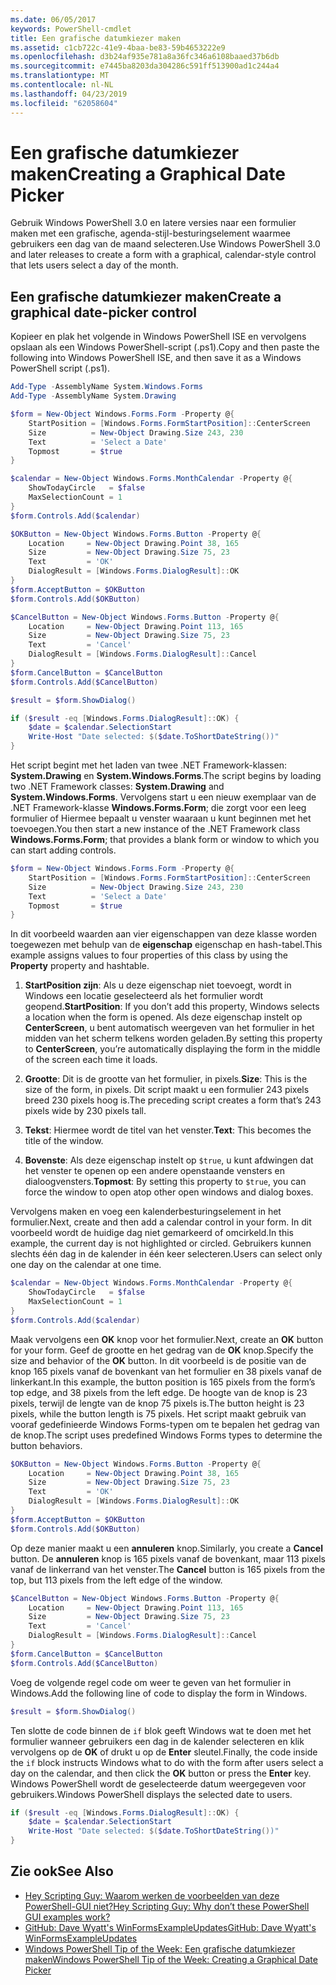```yaml
---
ms.date: 06/05/2017
keywords: PowerShell-cmdlet
title: Een grafische datumkiezer maken
ms.assetid: c1cb722c-41e9-4baa-be83-59b4653222e9
ms.openlocfilehash: d3b24af935e781a8a36fc346a6108baaed37b6db
ms.sourcegitcommit: e7445ba8203da304286c591ff513900ad1c244a4
ms.translationtype: MT
ms.contentlocale: nl-NL
ms.lasthandoff: 04/23/2019
ms.locfileid: "62058604"
---
```

# <a name="creating-a-graphical-date-picker"></a><span data-ttu-id="448df-103">Een grafische datumkiezer maken</span><span class="sxs-lookup"><span data-stu-id="448df-103">Creating a Graphical Date Picker</span></span>

<span data-ttu-id="448df-104">Gebruik Windows PowerShell 3.0 en latere versies naar een formulier maken met een grafische, agenda-stijl-besturingselement waarmee gebruikers een dag van de maand selecteren.</span><span class="sxs-lookup"><span data-stu-id="448df-104">Use Windows PowerShell 3.0 and later releases to create a form with a graphical, calendar-style control that lets users select a day of the month.</span></span>

## <a name="create-a-graphical-date-picker-control"></a><span data-ttu-id="448df-105">Een grafische datumkiezer maken</span><span class="sxs-lookup"><span data-stu-id="448df-105">Create a graphical date-picker control</span></span>

<span data-ttu-id="448df-106">Kopieer en plak het volgende in Windows PowerShell ISE en vervolgens opslaan als een Windows PowerShell-script (.ps1).</span><span class="sxs-lookup"><span data-stu-id="448df-106">Copy and then paste the following into Windows PowerShell ISE, and then save it as a Windows PowerShell script (.ps1).</span></span>

```powershell
Add-Type -AssemblyName System.Windows.Forms
Add-Type -AssemblyName System.Drawing

$form = New-Object Windows.Forms.Form -Property @{
    StartPosition = [Windows.Forms.FormStartPosition]::CenterScreen
    Size          = New-Object Drawing.Size 243, 230
    Text          = 'Select a Date'
    Topmost       = $true
}

$calendar = New-Object Windows.Forms.MonthCalendar -Property @{
    ShowTodayCircle   = $false
    MaxSelectionCount = 1
}
$form.Controls.Add($calendar)

$OKButton = New-Object Windows.Forms.Button -Property @{
    Location     = New-Object Drawing.Point 38, 165
    Size         = New-Object Drawing.Size 75, 23
    Text         = 'OK'
    DialogResult = [Windows.Forms.DialogResult]::OK
}
$form.AcceptButton = $OKButton
$form.Controls.Add($OKButton)

$CancelButton = New-Object Windows.Forms.Button -Property @{
    Location     = New-Object Drawing.Point 113, 165
    Size         = New-Object Drawing.Size 75, 23
    Text         = 'Cancel'
    DialogResult = [Windows.Forms.DialogResult]::Cancel
}
$form.CancelButton = $CancelButton
$form.Controls.Add($CancelButton)

$result = $form.ShowDialog()

if ($result -eq [Windows.Forms.DialogResult]::OK) {
    $date = $calendar.SelectionStart
    Write-Host "Date selected: $($date.ToShortDateString())"
}
```

<span data-ttu-id="448df-107">Het script begint met het laden van twee .NET Framework-klassen: **System.Drawing** en **System.Windows.Forms**.</span><span class="sxs-lookup"><span data-stu-id="448df-107">The script begins by loading two .NET Framework classes: **System.Drawing** and **System.Windows.Forms**.</span></span>
<span data-ttu-id="448df-108">Vervolgens start u een nieuw exemplaar van de .NET Framework-klasse **Windows.Forms.Form**; die zorgt voor een leeg formulier of Hiermee bepaalt u venster waaraan u kunt beginnen met het toevoegen.</span><span class="sxs-lookup"><span data-stu-id="448df-108">You then start a new instance of the .NET Framework class **Windows.Forms.Form**; that provides a blank form or window to which you can start adding controls.</span></span>

```powershell
$form = New-Object Windows.Forms.Form -Property @{
    StartPosition = [Windows.Forms.FormStartPosition]::CenterScreen
    Size          = New-Object Drawing.Size 243, 230
    Text          = 'Select a Date'
    Topmost       = $true
}
```

<span data-ttu-id="448df-109">In dit voorbeeld waarden aan vier eigenschappen van deze klasse worden toegewezen met behulp van de **eigenschap** eigenschap en hash-tabel.</span><span class="sxs-lookup"><span data-stu-id="448df-109">This example assigns values to four properties of this class by using the **Property** property and hashtable.</span></span>

1. <span data-ttu-id="448df-110">**StartPosition zijn**: Als u deze eigenschap niet toevoegt, wordt in Windows een locatie geselecteerd als het formulier wordt geopend.</span><span class="sxs-lookup"><span data-stu-id="448df-110">**StartPosition**: If you don’t add this property, Windows selects a location when the form is opened.</span></span>
   <span data-ttu-id="448df-111">Als deze eigenschap instelt op **CenterScreen**, u bent automatisch weergeven van het formulier in het midden van het scherm telkens worden geladen.</span><span class="sxs-lookup"><span data-stu-id="448df-111">By setting this property to **CenterScreen**, you’re automatically displaying the form in the middle of the screen each time it loads.</span></span>

2. <span data-ttu-id="448df-112">**Grootte**: Dit is de grootte van het formulier, in pixels.</span><span class="sxs-lookup"><span data-stu-id="448df-112">**Size**: This is the size of the form, in pixels.</span></span>
   <span data-ttu-id="448df-113">Dit script maakt u een formulier 243 pixels breed 230 pixels hoog is.</span><span class="sxs-lookup"><span data-stu-id="448df-113">The preceding script creates a form that’s 243 pixels wide by 230 pixels tall.</span></span>

3. <span data-ttu-id="448df-114">**Tekst**: Hiermee wordt de titel van het venster.</span><span class="sxs-lookup"><span data-stu-id="448df-114">**Text**: This becomes the title of the window.</span></span>

4. <span data-ttu-id="448df-115">**Bovenste**: Als deze eigenschap instelt op `$true`, u kunt afdwingen dat het venster te openen op een andere openstaande vensters en dialoogvensters.</span><span class="sxs-lookup"><span data-stu-id="448df-115">**Topmost**: By setting this property to `$true`, you can force the window to open atop other open windows and dialog boxes.</span></span>

<span data-ttu-id="448df-116">Vervolgens maken en voeg een kalenderbesturingselement in het formulier.</span><span class="sxs-lookup"><span data-stu-id="448df-116">Next, create and then add a calendar control in your form.</span></span>
<span data-ttu-id="448df-117">In dit voorbeeld wordt de huidige dag niet gemarkeerd of omcirkeld.</span><span class="sxs-lookup"><span data-stu-id="448df-117">In this example, the current day is not highlighted or circled.</span></span>
<span data-ttu-id="448df-118">Gebruikers kunnen slechts één dag in de kalender in één keer selecteren.</span><span class="sxs-lookup"><span data-stu-id="448df-118">Users can select only one day on the calendar at one time.</span></span>

```powershell
$calendar = New-Object Windows.Forms.MonthCalendar -Property @{
    ShowTodayCircle   = $false
    MaxSelectionCount = 1
}
$form.Controls.Add($calendar)
```

<span data-ttu-id="448df-119">Maak vervolgens een **OK** knop voor het formulier.</span><span class="sxs-lookup"><span data-stu-id="448df-119">Next, create an **OK** button for your form.</span></span>
<span data-ttu-id="448df-120">Geef de grootte en het gedrag van de **OK** knop.</span><span class="sxs-lookup"><span data-stu-id="448df-120">Specify the size and behavior of the **OK** button.</span></span>
<span data-ttu-id="448df-121">In dit voorbeeld is de positie van de knop 165 pixels vanaf de bovenkant van het formulier en 38 pixels vanaf de linkerkant.</span><span class="sxs-lookup"><span data-stu-id="448df-121">In this example, the button position is 165 pixels from the form’s top edge, and 38 pixels from the left edge.</span></span>
<span data-ttu-id="448df-122">De hoogte van de knop is 23 pixels, terwijl de lengte van de knop 75 pixels is.</span><span class="sxs-lookup"><span data-stu-id="448df-122">The button height is 23 pixels, while the button length is 75 pixels.</span></span>
<span data-ttu-id="448df-123">Het script maakt gebruik van vooraf gedefinieerde Windows Forms-typen om te bepalen het gedrag van de knop.</span><span class="sxs-lookup"><span data-stu-id="448df-123">The script uses predefined Windows Forms types to determine the button behaviors.</span></span>

```powershell
$OKButton = New-Object Windows.Forms.Button -Property @{
    Location     = New-Object Drawing.Point 38, 165
    Size         = New-Object Drawing.Size 75, 23
    Text         = 'OK'
    DialogResult = [Windows.Forms.DialogResult]::OK
}
$form.AcceptButton = $OKButton
$form.Controls.Add($OKButton)
```

<span data-ttu-id="448df-124">Op deze manier maakt u een **annuleren** knop.</span><span class="sxs-lookup"><span data-stu-id="448df-124">Similarly, you create a **Cancel** button.</span></span>
<span data-ttu-id="448df-125">De **annuleren** knop is 165 pixels vanaf de bovenkant, maar 113 pixels vanaf de linkerrand van het venster.</span><span class="sxs-lookup"><span data-stu-id="448df-125">The **Cancel** button is 165 pixels from the top, but 113 pixels from the left edge of the window.</span></span>

```powershell
$CancelButton = New-Object Windows.Forms.Button -Property @{
    Location     = New-Object Drawing.Point 113, 165
    Size         = New-Object Drawing.Size 75, 23
    Text         = 'Cancel'
    DialogResult = [Windows.Forms.DialogResult]::Cancel
}
$form.CancelButton = $CancelButton
$form.Controls.Add($CancelButton)
```

<span data-ttu-id="448df-126">Voeg de volgende regel code om weer te geven van het formulier in Windows.</span><span class="sxs-lookup"><span data-stu-id="448df-126">Add the following line of code to display the form in Windows.</span></span>

```powershell
$result = $form.ShowDialog()
```

<span data-ttu-id="448df-127">Ten slotte de code binnen de `if` blok geeft Windows wat te doen met het formulier wanneer gebruikers een dag in de kalender selecteren en klik vervolgens op de **OK** of drukt u op de **Enter** sleutel.</span><span class="sxs-lookup"><span data-stu-id="448df-127">Finally, the code inside the `if` block instructs Windows what to do with the form after users select a day on the calendar, and then click the **OK** button or press the **Enter** key.</span></span>
<span data-ttu-id="448df-128">Windows PowerShell wordt de geselecteerde datum weergegeven voor gebruikers.</span><span class="sxs-lookup"><span data-stu-id="448df-128">Windows PowerShell displays the selected date to users.</span></span>

```powershell
if ($result -eq [Windows.Forms.DialogResult]::OK) {
    $date = $calendar.SelectionStart
    Write-Host "Date selected: $($date.ToShortDateString())"
}
```

## <a name="see-also"></a><span data-ttu-id="448df-129">Zie ook</span><span class="sxs-lookup"><span data-stu-id="448df-129">See Also</span></span>

- [<span data-ttu-id="448df-130">Hey Scripting Guy:  Waarom werken de voorbeelden van deze PowerShell-GUI niet?</span><span class="sxs-lookup"><span data-stu-id="448df-130">Hey Scripting Guy:  Why don’t these PowerShell GUI examples work?</span></span>](https://go.microsoft.com/fwlink/?LinkId=506644)
- [<span data-ttu-id="448df-131">GitHub: Dave Wyatt's WinFormsExampleUpdates</span><span class="sxs-lookup"><span data-stu-id="448df-131">GitHub: Dave Wyatt's WinFormsExampleUpdates</span></span>](https://github.com/dlwyatt/WinFormsExampleUpdates)
- [<span data-ttu-id="448df-132">Windows PowerShell Tip of the Week:  Een grafische datumkiezer maken</span><span class="sxs-lookup"><span data-stu-id="448df-132">Windows PowerShell Tip of the Week:  Creating a Graphical Date Picker</span></span>](https://technet.microsoft.com/library/ff730942.aspx)